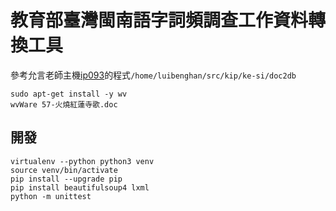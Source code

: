 # 教育部臺灣閩南語字詞頻調查工作資料轉換工具

參考允言老師主機[ip093](https://github.com/Taiwanese-Corpus/Ungian_Tsu2-ki1#ip093)的程式`/home/luibenghan/src/kip/ke-si/doc2db`
```
sudo apt-get install -y wv
wvWare 57-火燒紅蓮寺歌.doc 
```


## 開發
```
virtualenv --python python3 venv
source venv/bin/activate
pip install --upgrade pip
pip install beautifulsoup4 lxml
python -m unittest
```